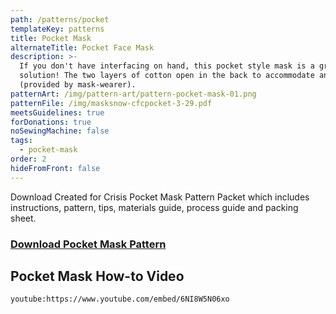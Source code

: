 ```yaml
---
path: /patterns/pocket
templateKey: patterns
title: Pocket Mask
alternateTitle: Pocket Face Mask
description: >-
  If you don't have interfacing on hand, this pocket style mask is a great
  solution! The two layers of cotton open in the back to accommodate an insert
  (provided by mask-wearer).
patternArt: /img/pattern-art/pattern-pocket-mask-01.png
patternFile: /img/masksnow-cfcpocket-3-29.pdf
meetsGuidelines: true
forDonations: true
noSewingMachine: false
tags:
  - pocket-mask
order: 2
hideFromFront: false
---
```

Download Created for Crisis Pocket Mask Pattern Packet which includes instructions, pattern, tips, materials guide, process guide and packing sheet.

### [Download Pocket Mask Pattern](https://masksnow.org/img/cfc-pocket-mask-3-29.pdf)

## Pocket Mask How-to Video

`youtube:https://www.youtube.com/embed/6NI8W5N06xo`